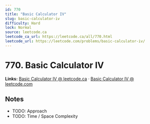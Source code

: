 ```yaml
--- 
id: 770
title: "Basic Calculator IV"
slug: basic-calculator-iv
difficulty: Hard
lock: Normal
source: leetcode.ca
leetcode_ca_url: https://leetcode.ca/all/770.html
leetcode_url: https://leetcode.com/problems/basic-calculator-iv/
---
```


# 770. Basic Calculator IV

**Links:** [Basic Calculator IV @ leetcode.ca](https://leetcode.ca/all/770.html) · [Basic Calculator IV @ leetcode.com](https://leetcode.com/problems/basic-calculator-iv/)

## Notes
- TODO: Approach
- TODO: Time / Space Complexity

